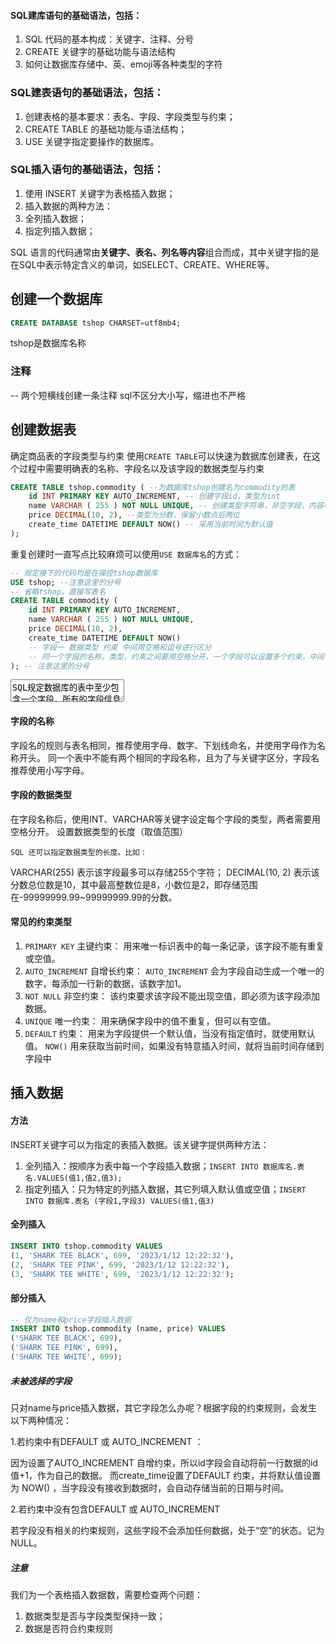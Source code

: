 #### SQL建库语句的基础语法，包括：
1. SQL 代码的基本构成：关键字、注释、分号
2. CREATE 关键字的基础功能与语法结构
3. 如何让数据库存储中、英、emoji等各种类型的字符

### SQL建表语句的基础语法，包括：
1. 创建表格的基本要求：表名、字段、字段类型与约束；
2. CREATE TABLE 的基础功能与语法结构；
3. USE 关键字指定要操作的数据库。

### SQL插入语句的基础语法，包括：

1. 使用 INSERT 关键字为表格插入数据；
2. 插入数据的两种方法：
3. 全列插入数据；
4. 指定列插入数据；

SQL 语言的代码通常由**关键字、表名、列名等内容**组合而成，其中关键字指的是在SQL中表示特定含义的单词，如SELECT、CREATE、WHERE等。

## 创建一个数据库
```sql
CREATE DATABASE tshop CHARSET=utf8mb4;
```
tshop是数据库名称

### 注释
-- 两个短横线创建一条注释
sql不区分大小写，缩进也不严格

## 创建数据表
确定商品表的字段类型与约束
使用`CREATE TABLE`可以快速为数据库创建表，在这个过程中需要明确表的名称、字段名以及该字段的数据类型与约束
```sql
CREATE TABLE tshop.commodity ( --为数据库tshop创建名为commodity的表
	id INT PRIMARY KEY AUTO_INCREMENT, -- 创建字段id，类型为int
	name VARCHAR ( 255 ) NOT NULL UNIQUE, -- 创建类型字符串，非空字段，内容不重复
	price DECIMAL(10, 2), --类型为分数，保留小数点后两位
	create_time DATETIME DEFAULT NOW() -- 采用当前时间为默认值
);
```
重复创建时一直写点比较麻烦可以使用`USE 数据库名`的方式：

```sql
-- 规定接下的代码均是在操控tshop数据库
USE tshop; --注意这里的分号
-- 省略tshop，直接写表名
CREATE TABLE commodity (
	id INT PRIMARY KEY AUTO_INCREMENT,
	name VARCHAR ( 255 ) NOT NULL UNIQUE,
	price DECIMAL(10, 2),
	create_time DATETIME DEFAULT NOW()
	-- 字段一 数据类型 约束 中间用空格和逗号进行区分
	-- 同一个字段的名称，类型，约束之间要用空格分开，一个字段可以设置多个约束，中间也用空格分开，不同字段用逗号分隔，但是最后一个不能包含逗号
); -- 注意这里的分号
```
<textarea>
SQL规定数据库的表中至少包含一个字段，所有的字段信息都记录在一对括号中，这些信息包括：字段的名称、数据类型与约束规则。
</textarea>
 
#### 字段的名称
<p>﻿字段名的规则与表名相同，推荐使用字母、数字、下划线命名，并使用字母作为名称开头。
同一个表中不能有两个相同的字段名称，且为了与关键字区分，字段名推荐使用小写字母。</p>

#### 字段的数据类型

在字段名称后，使用INT、VARCHAR等关键字设定每个字段的类型，两者需要用空格分开。
设置数据类型的长度（取值范围）

	SQL 还可以指定数据类型的长度。比如：

VARCHAR(255) 表示该字段最多可以存储255个字符；
DECIMAL(10, 2) 表示该分数总位数是10，其中最高整数位是8，小数位是2，即存储范围在-99999999.99~99999999.99的分数。

#### 常见的约束类型
1. `PRIMARY KEY` 主键约束： 用来唯一标识表中的每一条记录，该字段不能有重复或空值。
2. `AUTO_INCREMENT` 自增长约束： `AUTO_INCREMENT` 会为字段自动生成一个唯一的数字，每添加一行新的数据，该数字加1。
3. `NOT NULL` 非空约束： 该约束要求该字段不能出现空值，即必须为该字段添加数据。
4. `UNIQUE` 唯一约束： 用来确保字段中的值不重复，但可以有空值。
5. `DEFAULT` 约束： 用来为字段提供一个默认值，当没有指定值时，就使用默认值。 `NOW()` 用来获取当前时间，如果没有特意插入时间，就将当前时间存储到字段中

## 插入数据
#### 方法
INSERT关键字可以为指定的表插入数据。该关键字提供两种方法：
1. 全列插入：按顺序为表中每一个字段插入数据；`INSERT INTO 数据库名.表名.VALUES(值1,值2,值3);`
2. 指定列插入：只为特定的列插入数据，其它列填入默认值或空值；`INSERT INTO 数据库.表名 (字段1,字段3) VALUES(值1,值3)`

#### 全列插入
```sql
INSERT INTO tshop.commodity VALUES 
(1, 'SHARK TEE BLACK', 699, '2023/1/12 12:22:32'),
(2, 'SHARK TEE PINK', 699, '2023/1/12 12:22:32'),
(3, 'SHARK TEE WHITE', 699, '2023/1/12 12:22:32');
```

#### 部分插入
```sql
-- 仅为name和price字段插入数据
INSERT INTO tshop.commodity (name, price) VALUES 
('SHARK TEE BLACK', 699),
('SHARK TEE PINK', 699),
('SHARK TEE WHITE', 699);
```

##### 未被选择的字段

只对name与price插入数据，其它字段怎么办呢？根据字段的约束规则，会发生以下两种情况：



1.若约束中有DEFAULT 或 AUTO_INCREMENT ：

因为设置了AUTO_INCREMENT 自增约束，所以id字段会自动将前一行数据的id值+1，作为自己的数据。
而create_time设置了DEFAULT 约束，并将默认值设置为 NOW() ，当字段没有接收到数据时，会自动存储当前的日期与时间。


2.若约束中没有包含DEFAULT 或 AUTO_INCREMENT

若字段没有相关的约束规则，这些字段不会添加任何数据，处于“空”的状态。记为NULL。

##### 注意
我们为一个表格插入数据数，需要检查两个问题：
1. 数据类型是否与字段类型保持一致；
2. 数据是否符合约束规则

<!--stackedit_data:
eyJoaXN0b3J5IjpbLTEzMDA3NDk5MzcsMTg5MzQ5MTg2NSw0ND
cyODkwMjcsLTI1NzE0MzM3MSwtMjEwNzU3OTQxMSwtNTYyMTA3
NTM5LC01Njg0MzgyNDUsMTk0MTE3NDg0M119
-->